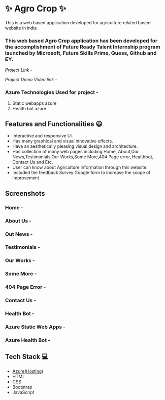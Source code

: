 
# ✨ Agro Crop ✨

This is a web based application developed for agriculture related based website in india

### This web based Agro Crop application has been developed for the accomplishment of Future Ready Talent Internship program launched by Microsoft, Future Skills Prime, Quess, Github and EY.


*Project Link* -  

*Project Demo Video link* -



### Azure Technologies Used for project  -
1. Static webapps azure
2. Health bot azure


## Features and Functionalities 😃

- Interactive and responsive UI.
- Has many graphical and visual innovative effects.
- Have an aesthetically pleasing visual design and architecture.
- Has collection of many web pages including Home, About,Our News,Testimonials,Our Works,Some More,404 Page error, Healthbot, Contact Us and Etc.
- User can know about Agriculture information through this website.
- Included the feedback Survey Google form to increase the scope of improvement 

## Screenshots

 
 
### Home -





















### About Us -





















### Out News -
























### Testimonials -
























### Our Works -
























### Some More -





















### 404 Page Error -























### Contact Us -





















### Health Bot -




















### Azure Static Web Apps -























### Azure Health Bot -






















## Tech Stack 💻

- [Azure(Hosting)](https://azure.microsoft.com/en-in/features/azure-portal/)
- HTML
- CSS
- Bootstrap
- JavaScript
